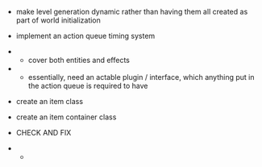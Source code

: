 * make level generation dynamic rather than having them all created as part of world initialization

* implement an action queue timing system
* * cover both entities and effects
* * essentially, need an actable plugin / interface, which anything put in the action queue is required to have

* create an item class

* create an item container class

* CHECK AND FIX
* * 


